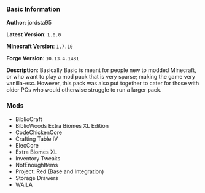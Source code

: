 ### Basic Information
**Author**: jordsta95

**Latest Version**: `1.0.0`

**Minecraft Version**: `1.7.10`

**Forge Version**: `10.13.4.1481`

**Description**: Basically Basic is meant for people new to modded Minecraft, or who want to play a mod pack that is very sparse; making the game very vanilla-esc. However, this pack was also put together to cater for those with older PCs who would otherwise struggle to run a larger pack.

### Mods
- BiblioCraft
- BiblioWoods Extra Biomes XL Edition
- CodeChickenCore
- Crafting Table IV
- ElecCore
- Extra Biomes XL
- Inventory Tweaks
- NotEnoughItems
- Project: Red (Base and Integration)
- Storage Drawers
- WAILA